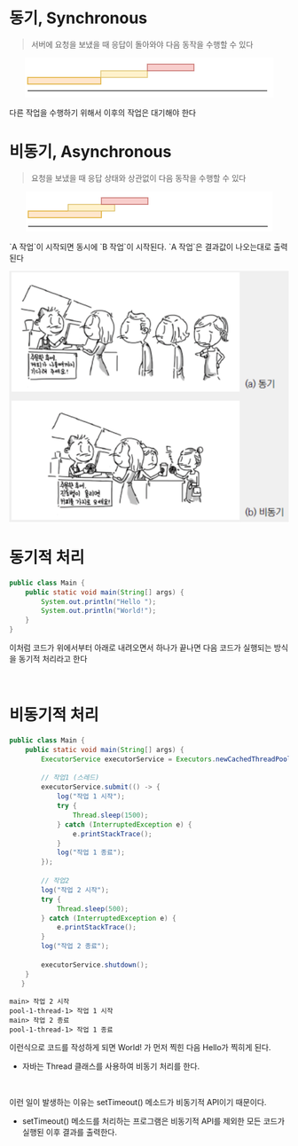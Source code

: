 # 동기, Synchronous

> 서버에 요청을 보냈을 때 응답이 돌아와야 다음 동작을 수행할 수 있다
<div style="text-align: center">

![img.png](img/동기.png)

</div>
다른 작업을 수행하기 위해서 이후의 작업은 대기해야 한다

# 비동기, Asynchronous

> 요청을 보냈을 때 응답 상태와 상관없이 다음 동작을 수행할 수 있다
<div style="text-align: center">

![img.png](img/비동기.png)

</div>
`A 작업`이 시작되면 동시에 `B 작업`이 시작된다. `A 작업`은 결과값이 나오는대로 출력된다


<br>
<div style="text-align: center">

![img.png](img/동기와%20비동기.png)
</div>

# 동기적 처리

```java
public class Main {
    public static void main(String[] args) {
        System.out.println("Hello ");
        System.out.println("World!");
    }
}
```

이처럼 코드가 위에서부터 아래로 내려오면서 하나가 끝나면 다음 코드가 실행되는 방식을 동기적 처리라고 한다


<br>

# 비동기적 처리

```java
public class Main {
    public static void main(String[] args) {
        ExecutorService executorService = Executors.newCachedThreadPool();

        // 작업1 (스레드)
        executorService.submit(() -> {
            log("작업 1 시작");
            try {
                Thread.sleep(1500);
            } catch (InterruptedException e) {
                e.printStackTrace();
            }
            log("작업 1 종료");
        });

        // 작업2
        log("작업 2 시작");
        try {
            Thread.sleep(500);
        } catch (InterruptedException e) {
            e.printStackTrace();
        }
        log("작업 2 종료");

        executorService.shutdown();
    }
   }
```
```
main> 작업 2 시작
pool-1-thread-1> 작업 1 시작
main> 작업 2 종료
pool-1-thread-1> 작업 1 종료
```
이런식으로 코드를 작성하게 되면 World! 가 먼저 찍힌 다음 Hello가 찍히게 된다.
* 자바는 Thread 클래스를 사용하여 비동기 처리를 한다.

<br>

이런 일이 발생하는 이유는 setTimeout() 메소드가 비동기적 API이기 때문이다.

* setTimeout() 메소드를 처리하는 프로그램은 비동기적 API를 제외한 모든 코드가 실행된 이후 결과를 출력한다.